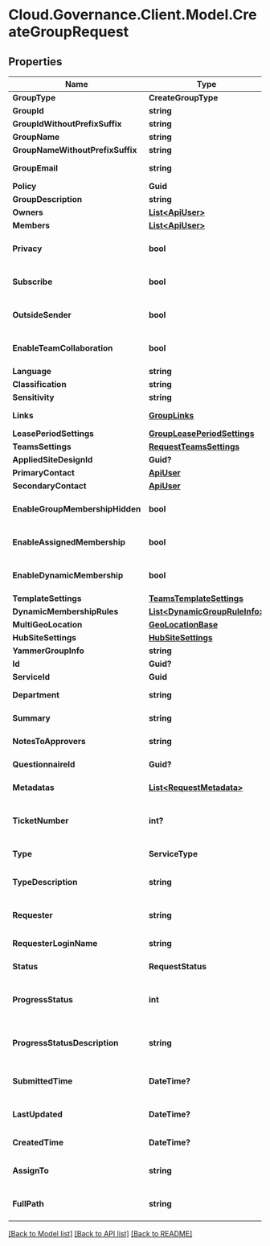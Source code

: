 # Cloud.Governance.Client.Model.CreateGroupRequest
## Properties

Name | Type | Description | Notes
------------ | ------------- | ------------- | -------------
**GroupType** | **CreateGroupType** |  | [optional] 
**GroupId** | **string** |  | [optional] 
**GroupIdWithoutPrefixSuffix** | **string** |  | [optional] 
**GroupName** | **string** |  | [optional] 
**GroupNameWithoutPrefixSuffix** | **string** |  | [optional] 
**GroupEmail** | **string** |  | [optional] [readonly] 
**Policy** | **Guid** |  | [optional] 
**GroupDescription** | **string** |  | [optional] 
**Owners** | [**List&lt;ApiUser&gt;**](ApiUser.md) |  | [optional] 
**Members** | [**List&lt;ApiUser&gt;**](ApiUser.md) |  | [optional] 
**Privacy** | **bool** |  | [optional] [default to false]
**Subscribe** | **bool** |  | [optional] [default to false]
**OutsideSender** | **bool** |  | [optional] [default to false]
**EnableTeamCollaboration** | **bool** |  | [optional] [default to false]
**Language** | **string** |  | [optional] 
**Classification** | **string** |  | [optional] 
**Sensitivity** | **string** |  | [optional] 
**Links** | [**GroupLinks**](GroupLinks.md) |  | [optional] [readonly] 
**LeasePeriodSettings** | [**GroupLeasePeriodSettings**](GroupLeasePeriodSettings.md) |  | [optional] 
**TeamsSettings** | [**RequestTeamsSettings**](RequestTeamsSettings.md) |  | [optional] 
**AppliedSiteDesignId** | **Guid?** |  | [optional] 
**PrimaryContact** | [**ApiUser**](ApiUser.md) |  | [optional] 
**SecondaryContact** | [**ApiUser**](ApiUser.md) |  | [optional] 
**EnableGroupMembershipHidden** | **bool** |  | [optional] [default to false]
**EnableAssignedMembership** | **bool** |  | [optional] [default to false]
**EnableDynamicMembership** | **bool** |  | [optional] [default to false]
**TemplateSettings** | [**TeamsTemplateSettings**](TeamsTemplateSettings.md) |  | [optional] 
**DynamicMembershipRules** | [**List&lt;DynamicGroupRuleInfo&gt;**](DynamicGroupRuleInfo.md) |  | [optional] 
**MultiGeoLocation** | [**GeoLocationBase**](GeoLocationBase.md) |  | [optional] 
**HubSiteSettings** | [**HubSiteSettings**](HubSiteSettings.md) |  | [optional] 
**YammerGroupInfo** | **string** |  | [optional] 
**Id** | **Guid?** | Id of request. | [optional] 
**ServiceId** | **Guid** | Id of service. | [optional] 
**Department** | **string** | Department of requester. | [optional] 
**Summary** | **string** | Summary of request. | [optional] 
**NotesToApprovers** | **string** | Notes to approvers. | [optional] 
**QuestionnaireId** | **Guid?** | Id of questionnaire | [optional] 
**Metadatas** | [**List&lt;RequestMetadata&gt;**](RequestMetadata.md) | Metadata of request. | [optional] 
**TicketNumber** | **int?** | Ticket number of request. | [optional] [readonly] [default to 0]
**Type** | **ServiceType** | Service type of request. | [optional] [readonly] 
**TypeDescription** | **string** | Service type description of request. | [optional] [readonly] 
**Requester** | **string** | Requester display name. | [optional] [readonly] 
**RequesterLoginName** | **string** | Requester login name. | [optional] [readonly] 
**Status** | **RequestStatus** | Status of request. | [optional] [readonly] 
**ProgressStatus** | **int** | Progress status of request. | [optional] [readonly] [default to 0]
**ProgressStatusDescription** | **string** | Progress status description of request. | [optional] [readonly] 
**SubmittedTime** | **DateTime?** | Submitted time of request. | [optional] [readonly] 
**LastUpdated** | **DateTime?** | Last updated time of request. | [optional] [readonly] 
**CreatedTime** | **DateTime?** | Created time of request. | [optional] [readonly] 
**AssignTo** | **string** | Task assignee of request. | [optional] [readonly] 
**FullPath** | **string** | Object full path of request. | [optional] [readonly] 

[[Back to Model list]](../README.md#documentation-for-models) [[Back to API list]](../README.md#documentation-for-api-endpoints) [[Back to README]](../README.md)

